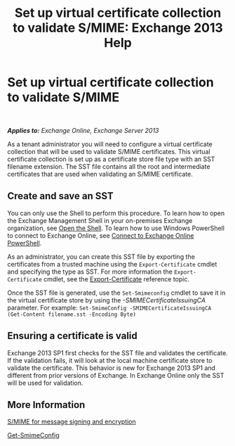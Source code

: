 ﻿---
title: 'Set up virtual certificate collection to validate S/MIME: Exchange 2013 Help'
TOCTitle: Set up virtual certificate collection to validate S/MIME
ms:assetid: 04a616e6-197c-490c-ae8c-c8d5f0f0b3dd
ms:mtpsurl: https://technet.microsoft.com/en-us/library/Dn626155(v=EXCHG.150)
ms:contentKeyID: 61212602
ms.date: 12/10/2017
mtps_version: v=EXCHG.150
---

# Set up virtual certificate collection to validate S/MIME

 

_**Applies to:** Exchange Online, Exchange Server 2013_


As a tenant administrator you will need to configure a virtual certificate collection that will be used to validate S/MIME certificates. This virtual certificate collection is set up as a certificate store file type with an SST filename extension. The SST file contains all the root and intermediate certificates that are used when validating an S/MIME certificate.

## Create and save an SST

You can only use the Shell to perform this procedure. To learn how to open the Exchange Management Shell in your on-premises Exchange organization, see [Open the Shell](https://technet.microsoft.com/en-us/library/dd638134\(v=exchg.150\)). To learn how to use Windows PowerShell to connect to Exchange Online, see [Connect to Exchange Online PowerShell](https://go.microsoft.com/fwlink/p/?linkid=396554).

As an administrator, you can create this SST file by exporting the certificates from a trusted machine using the `Export-Certificate` cmdlet and specifying the type as SST. For more information the `Export-Certificate` cmdlet, see the [Export-Certificate](https://technet.microsoft.com/en-us/library/hh848628.aspx) reference topic.

Once the SST file is generated, use the `Set-Smimeconfig` cmdlet to save it in the virtual certificate store by using the *-SMIMECertificateIssuingCA* parameter. For example: `Set-SmimeConfig -SMIMECertificateIssuingCA (Get-Content filename.sst -Encoding Byte)`

## Ensuring a certificate is valid

Exchange 2013 SP1 first checks for the SST file and validates the certificate. If the validation fails, it will look at the local machine certificate store to validate the certificate. This behavior is new for Exchange 2013 SP1 and different from prior versions of Exchange. In Exchange Online only the SST will be used for validation.

## More Information

[S/MIME for message signing and encryption](s-mime-for-message-signing-and-encryption-exchange-2013-help.md)

[Get-SmimeConfig](https://technet.microsoft.com/en-us/library/dn554257\(v=exchg.150\))

